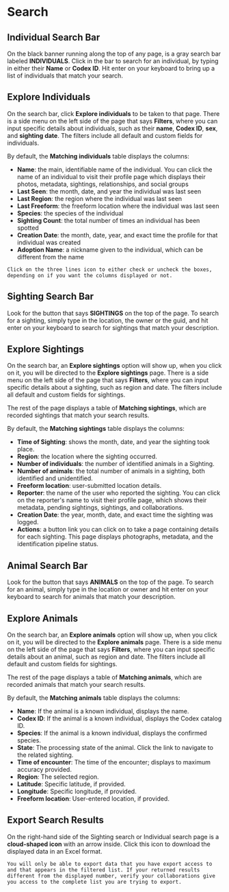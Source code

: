 # Search

## Individual Search Bar

On the black banner running along the top of any page, is a gray search bar labeled **INDIVIDUALS**. Click in the bar to search for an individual, by typing in either their **Name** or **Codex ID**. Hit enter on your keyboard to bring up a list of individuals that match your search.

## Explore Individuals

On the search bar, click **Explore individuals** to be taken to that page. There is a side menu on the left side of the page that says **Filters**, where you can input specific details about individuals, such as their **name**, **Codex ID**, **sex**, and **sighting date**. The filters include all default and custom fields for individuals.

By default, the **Matching individuals** table displays the columns:

* **Name**: the main, identifiable name of the individual. You can click the name of an individual to visit their profile page which displays their photos, metadata, sightings, relationships, and social groups
* **Last Seen**: the month, date, and year the individual was last seen
* **Last Region**: the region where the individual was last seen
* **Last Freeform**: the freeform location where the individual was last seen
* **Species**: the species of the individual
* **Sighting Count**: the total number of times an individual has been spotted
* **Creation Date**: the month, date, year, and exact time the profile for that individual was created
* **Adoption Name**: a nickname given to the individual, which can be different from the name

```{note}
Click on the three lines icon to either check or uncheck the boxes, depending on if you want the columns displayed or not.
```

## Sighting Search Bar

Look for the button that says **SIGHTINGS** on the top of the page. To search for a sighting, simply type in the location, the owner or the guid, and hit enter on your keyboard to search for sightings that match your description.

## Explore Sightings

On the search bar, an **Explore sightings** option will show up, when you click on it, you will be directed to the **Explore sightings** page. There is a side menu on the left side of the page that says **Filters**, where you can input specific details about a sighting, such as region and date. The filters include all default and custom fields for sightings.

The rest of the page displays a table of **Matching sightings**, which are recorded sightings that match your search results.

By default, the **Matching sightings** table displays the columns:

* **Time of Sighting**: shows the month, date, and year the sighting took place.
* **Region**: the location where the sighting occurred.
* **Number of individuals**: the number of identified animals in a Sighting.
* **Number of animals**: the total number of animals in a sighting, both identified and unidentified.
* **Freeform location**: user-submitted location details.
* **Reporter**: the name of the user who reported the sighting. You can click on the reporter's name to visit their profile page, which shows their metadata, pending sightings, sightings, and collaborations.
* **Creation Date**: the year, month, date, and exact time the sighting was logged.
* **Actions**: a button link you can click on to take a page containing details for each sighting. This page displays photographs, metadata, and the identification pipeline status.

## Animal Search Bar

Look for the button that says **ANIMALS** on the top of the page. To search for an animal, simply type in the location or owner and hit enter on your keyboard to search for animals that match your description.

## Explore Animals

On the search bar, an **Explore animals** option will show up, when you click on it, you will be directed to the **Explore animals** page. There is a side menu on the left side of the page that says **Filters**, where you can input specific details about an animal, such as region and date. The filters include all default and custom fields for sightings.

The rest of the page displays a table of **Matching animals**, which are recorded animals that match your search results.

By default, the **Matching animals** table displays the columns:

* **Name**: If the animal is a known individual, displays the name.
* **Codex ID**: If the animal is a known individual, displays the Codex catalog ID.
* **Species**: If the animal is a known individual, displays the confirmed species.
* **State**: The processing state of the animal. Click the link to navigate to the related sighting.
* **Time of encounter**: The time of the encounter; displays to maximum accuracy provided.
* **Region**: The selected region.
* **Latitude**: Specific latitude, if provided.
* **Longitude**: Specific longitude, if provided.
* **Freeform location**: User-entered location, if provided.

## Export Search Results

On the right-hand side of the Sighting search or Individual search page is a **cloud-shaped icon** with an arrow inside. Click this icon to download the displayed data in an Excel format.

```{note}
You will only be able to export data that you have export access to and that appears in the filtered list. If your returned results different from the displayed number, verify your collaborations give you access to the complete list you are trying to export.
```



